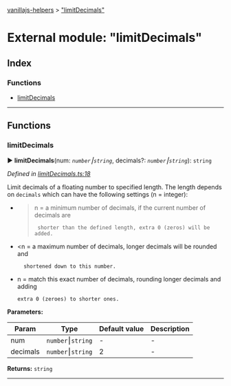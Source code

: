 [vanillajs-helpers](../README.md) > ["limitDecimals"](../modules/_limitdecimals_.md)



# External module: "limitDecimals"

## Index

### Functions

* [limitDecimals](_limitdecimals_.md#limitdecimals)



---
## Functions
<a id="limitdecimals"></a>

###  limitDecimals

► **limitDecimals**(num: *`number`⎮`string`*, decimals?: *`number`⎮`string`*): `string`



*Defined in [limitDecimals.ts:18](https://github.com/Tokimon/vanillajs-helpers/blob/255013e/limitDecimals.ts#L18)*



Limit decimals of a floating number to specified length. The length depends on `decimals` which can have the following settings (n = integer):

*   > n = a minimum number of decimals, if the current number of decimals are
    > 
    >      shorter than the defined length, extra 0 (zeros) will be added.

*   <n = a maximum number of decimals, longer decimals will be rounded and

          shortened down to this number.

*   n = match this exact number of decimals, rounding longer decimals and adding

        extra 0 (zeroes) to shorter ones.


**Parameters:**

| Param | Type | Default value | Description |
| ------ | ------ | ------ | ------ |
| num | `number`⎮`string`  | - |   - |
| decimals | `number`⎮`string`  | 2 |   - |





**Returns:** `string`





___


